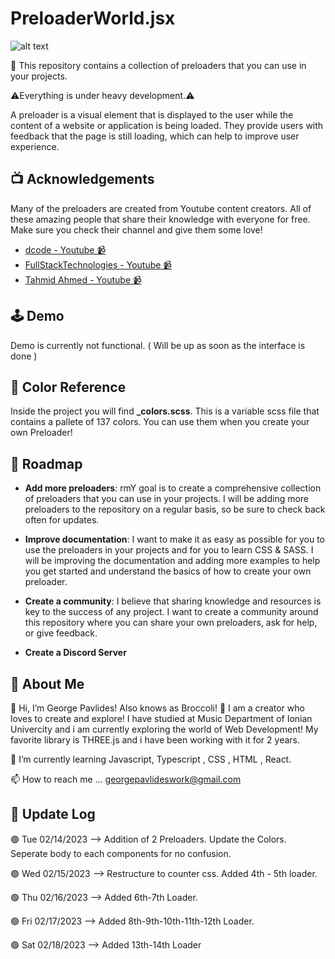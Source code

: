 
# PreloaderWorld.jsx

![alt text](https://ibb.co/XSBrJKK)

📖 This repository contains a collection of preloaders that you can use in your projects. 

⚠️Everything is under heavy development.⚠️

A preloader is a visual element that is displayed to the user while the content of a website or application is being loaded. 
They provide users with feedback that the page is still loading, which can help to improve user experience.


## 📺 Acknowledgements

Many of the preloaders are created from Youtube content creators.
All of these amazing people that share their knowledge with everyone for free.
Make sure you check their channel and give them some love!

 - [dcode - Youtube 📹](https://www.youtube.com/@dcode-software)
 - [FullStackTechnologies - Youtube 📹](https://www.youtube.com/@FullStackTechnologies)
 - [Tahmid Ahmed - Youtube 📹](https://www.youtube.com/@tahmidahmed-yt)
 



## 🕹️ Demo

Demo is currently not functional. ( Will be up as soon as the interface is done )

## 🌈 Color Reference

Inside the project you will find **_colors.scss**. This is a variable scss file that contains a pallete of 137 colors. You can use them when you create your own Preloader!


## 🚧 Roadmap

- **Add more preloaders**: rmY goal is to create a comprehensive collection of preloaders that you can use in your projects. I will be adding more preloaders to the repository on a regular basis, so be sure to check back often for updates.

- **Improve documentation**: I want to make it as easy as possible for you to use the preloaders in your projects and for you to learn CSS & SASS. I will be improving the documentation and adding more examples to help you get started and understand the basics of how to create your own preloader. 

- **Create a community**: I believe that sharing knowledge and resources is key to the success of any project. I want to create a community around this repository where you can share your own preloaders, ask for help, or give feedback.

- **Create a Discord Server**

## 🚀 About Me
👋 Hi, I’m George Pavlides! Also knows as Broccoli! 🥦 I am a creator who loves to create and explore! I have studied at Music Department of Ionian Univercity and i am currently exploring the world of Web Development! My favorite library is THREE.js and i have been working with it for 2 years.

🌱 I’m currently learning Javascript, Typescript , CSS , HTML , React.

📫 How to reach me ... georgepavlideswork@gmail.com

## 💾 Update Log

🟢 Tue 02/14/2023 -->  Addition of 2 Preloaders. Update the Colors. Seperate body to each components for no confusion.

🟢 Wed 02/15/2023 --> Restructure to counter css. Added 4th - 5th loader.

🟢 Thu 02/16/2023 --> Added 6th-7th Loader.

🟢 Fri 02/17/2023 --> Added 8th-9th-10th-11th-12th Loader.

🟢 Sat 02/18/2023 --> Added 13th-14th Loader










